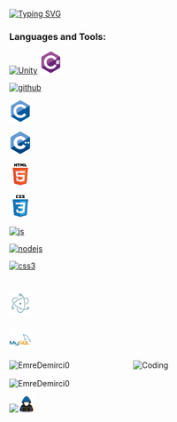 <!-- <img align="center" alt="Coding" width="1500" src="https://blog.jetbrains.com/wp-content/uploads/2021/02/Go_8001611039611515.gif"> -->
<a href="https://git.io/typing-svg"><img src="https://readme-typing-svg.demolab.com?font=Fira+Code&pause=1000&color=23BB9D&background=FFFFFF00&multiline=true&width=435&lines=Hi+I'm+Emre!+Welcome+to+my+github" alt="Typing SVG" /></a>

<!--
<a href="https://github.com/JaeSeoKim/badge42"><img align="right" src="https://badge42.vercel.app/api/v2/clbdiln0800060fmddtd464g0/stats?cursusId=21&coalitionId=231" alt="spirnaz's 42 stats" /></a>

<p align="left"><img src="https://badge.mediaplus.ma/colorfulwaves/spirnaz?UM6P=off"/></p>

<h2 align="center"><br>I mostly deal with backend, my main job is Go and C languages and Ecole 42 Im a students<img src="https://user-images.githubusercontent.com/42378118/110234147-e3259600-7f4e-11eb-95be-0c4047144dea.gif" width="30"><br></h2>
-->


<h3 align="left">Languages and Tools:</h3>
<p align="left"> 
  <a href="https://www.unity.com/" target="_blank" rel="noreferrer"> 
            <img src="https://devicon-website.vercel.app/api/unity/original-wordmark.svg?color=%23FFFFFF" alt="Unity" width="40" height="40" /></a> 
  <a href="https://www.w3schools.com/cs/" target="_blank" rel="noreferrer"> <img src="https://raw.githubusercontent.com/devicons/devicon/master/icons/csharp/csharp-original.svg" alt="csharp" width="40" height="40"/> </a>
  
 <a href="https://github.com/" target="_blank" rel="noreferrer"> <img src="https://devicon-website.vercel.app/api/github/original-wordmark.svg?color=%23FFFFFF" alt="github" width="40" height="40"/> </a>
 
  
 <a href="https://www.cprogramming.com/" target="_blank" rel="noreferrer"> <img src="https://raw.githubusercontent.com/devicons/devicon/master/icons/c/c-original.svg" alt="c" width="40" height="40"/> </a>
 
 <a href="https://www.w3schools.com/cpp/" target="_blank" rel="noreferrer"> <img src="https://raw.githubusercontent.com/devicons/devicon/master/icons/cplusplus/cplusplus-original.svg" alt="cplusplus" width="40" height="40"/> </a>



  <a href="https://www.w3.org/html/" target="_blank" rel="noreferrer"> <img src="https://raw.githubusercontent.com/devicons/devicon/master/icons/html5/html5-original-wordmark.svg"
 alt="html5" width="40" height="40"/> </a> 
 
 <a href="https://www.w3schools.com/css/" target="_blank" rel="noreferrer"> <img src="https://raw.githubusercontent.com/devicons/devicon/master/icons/css3/css3-original-wordmark.svg" alt="css3" width="40" height="40"/> </a>

<a href="https://www.javascript.com" target="_blank" rel="noreferrer"> <img src="https://devicon-website.vercel.app/api/javascript/plain.svg" alt="js" width="40" height="40"/> </a>
 

 <a href="https://nodejs.org/en" target="_blank" rel="noreferrer"> <img src="https://devicon-website.vercel.app/api/nodejs/plain-wordmark.svg?color=%2383C92D" alt="nodejs" width="40" height="40"/> </a>
 
  <a href="https://www.android.com/" target="_blank" rel="noreferrer"> <img src="https://devicon-website.vercel.app/api/android/original-wordmark.svg" alt="css3" width="40" height="40"/> </a>
 
# <a href="https://www.electronjs.org" target="_blank" rel="noreferrer"> <img src="https://raw.githubusercontent.com/devicons/devicon/master/icons/electron/electron-original.svg" alt="electron" width="40" height="40"/> </a>
 



 

            
  <a href="https://www.mysql.com/" target="_blank" rel="noreferrer"> <img src="https://raw.githubusercontent.com/devicons/devicon/master/icons/mysql/mysql-original-wordmark.svg" alt="mysql" width="40" height="40"/> </a>
  

  
  </p>

<img align="right" alt="Coding" width="280" src="https://25.media.tumblr.com/tumblr_m3biyv0ofs1qinmdwo1_500.gif">
<!-- <p><img align="left" src="https://github-readme-stats.vercel.app/api/top-langs?username=EmreDemirci0&show_icons=true&locale=en&layout=compact&theme=tokyonight" alt="EmreDemirci0" /></p>
-->

<p align="left"> <img src="https://github-readme-stats.vercel.app/api?username=EmreDemirci0&show_icons=true&theme=tokyonight" alt="EmreDemirci0" />
<p><img align="center" src="https://github-readme-streak-stats.herokuapp.com/?user=EmreDemirci0&&theme=tokyonight" alt="EmreDemirci0" /></p>

[![](https://visitcount.itsvg.in/api?id=EmreDemirci0&label=Profile%20Views&pretty=false)](https://visitcount.itsvg.in)<picture><img src = "https://github.com/0xAbdulKhalid/0xAbdulKhalid/raw/main/assets/mdImages/about_me.gif" width = 30px></picture>
